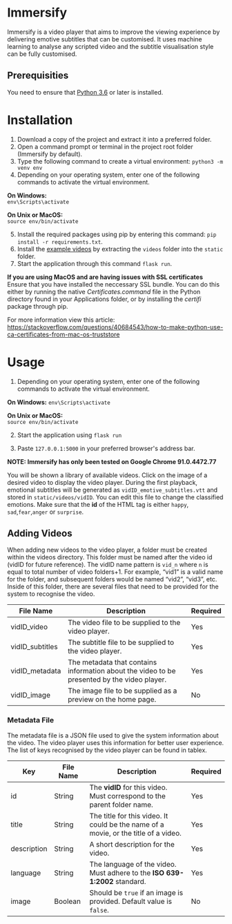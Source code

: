 # Immersify

Immersify is a video player that aims to improve the viewing experience by delivering emotive subtitles that can be customised. It uses machine learning to analyse any scripted video and the subtitle visualisation style can be fully customised.

## Prerequisities

You need to ensure that [Python 3.6](https://www.python.org/downloads/) or later is installed.

# Installation

1. Download a copy of the project and extract it into a preferred folder.
2. Open a command prompt or terminal in the project root folder (Immersify by default).
3. Type the following command to create a virtual environment: `python3 -m venv env`
4. Depending on your operating system, enter one of the following commands to activate the virtual environment.

**On Windows:**  
`env\Scripts\activate`

**On Unix or MacOS:**  
`source env/bin/activate`

5. Install the required packages using pip by entering this command: `pip install -r requirements.txt`.
6. Install the [example videos](https://github.com/jakub100ful/Immersify/releases/tag/1.0) by extracting the `videos` folder into the `static` folder.
7. Start the application through this command `flask run`.

**If you are using MacOS and are having issues with SSL certificates**  
Ensure that you have installed the neccessary SSL bundle. You can do this either by running the native _Certificates.command_ file in the Python directory found in your Applications folder, or by installing the _certifi_ package through pip.

For more information view this article: https://stackoverflow.com/questions/40684543/how-to-make-python-use-ca-certificates-from-mac-os-truststore

# Usage

1. Depending on your operating system, enter one of the following commands to activate the virtual environment.

**On Windows:**
`env\Scripts\activate`

**On Unix or MacOS:**  
`source env/bin/activate`

2. Start the application using `flask run`

3. Paste `127.0.0.1:5000` in your preferred browser's address bar.

**NOTE: Immersify has only been tested on Google Chrome 91.0.4472.77**

You will be shown a library of available videos. Click on the image of a desired video to display the video player. During the first playback, emotional subtitles will be generated as `vidID_emotive_subtitles.vtt` and stored in `static/videos/vidID`. You can edit this file to change the classified emotions. Make sure that the **id** of the HTML tag is either `happy`, `sad`,`fear`,`anger` or `surprise`.

## Adding Videos

When adding new videos to the video player, a folder must be created within the videos directory. This folder must be named after the video id (vidID for future reference). The vidID name pattern is `vid_n` where `n` is equal to total number of video folders+1. For example, “vid1” is a valid name for the folder, and subsequent folders would be named “vid2”, “vid3”, etc. Inside of this folder, there are several files that need to be provided for the system to recognise the video.

| File Name       | Description                                                                                 | Required |
| --------------- | ------------------------------------------------------------------------------------------- | -------- |
| vidID_video     | The video file to be supplied to the video player.                                          | Yes      |
| vidID_subtitles | The subtitle file to be supplied to the video player.                                       | Yes      |
| vidID_metadata  | The metadata that contains information about the video to be presented by the video player. | Yes      |
| vidID_image     | The image file to be supplied as a preview on the home page.                                | No       |

### Metadata File

The metadata file is a JSON file used to give the system information about the video. The video player uses this information for better user experience. The list of keys recognised by the video player can be found in tablex.

| Key         | File Name | Description                                                                         | Required |
| ----------- | --------- | ----------------------------------------------------------------------------------- | -------- |
| id          | String    | The **vidID** for this video. Must correspond to the parent folder name.            | Yes      |
| title       | String    | The title for this video. It could be the name of a movie, or the title of a video. | Yes      |
| description | String    | A short description for the video.                                                  | Yes      |
| language    | String    | The language of the video. Must adhere to the **ISO 639-1:2002** standard.          | Yes      |
| image       | Boolean   | Should be `true` if an image is provided. Default value is `false`.                 | No       |
